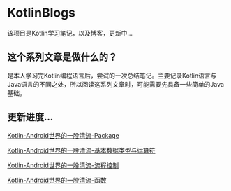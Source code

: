 # KotlinBlogs
该项目是Kotlin学习笔记，以及博客，更新中...


## 这个系列文章是做什么的？

是本人学习完Kotlin编程语言后，尝试的一次总结笔记。主要记录Kotlin语言与Java语言的不同之处，所以阅读这系列文章时，可能需要先具备一些简单的Java基础。


## 更新进度...

[Kotlin-Android世界的一股清流-Package](http://blog.csdn.net/qq1026291832/article/details/73291525)

[Kotlin-Android世界的一股清流-基本数据类型与运算符](http://blog.csdn.net/qq1026291832/article/details/73326200)

[Kotlin-Android世界的一股清流-流程控制](http://blog.csdn.net/qq1026291832/article/details/73331528)

[Kotlin-Android世界的一股清流-函数](http://blog.csdn.net/qq1026291832/article/details/73472554)